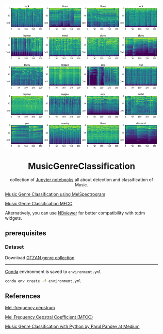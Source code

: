 <div align="center">
  <a href="/"><img src="misc/data_preview.png"></a><br>


# MusicGenreClassification

collection of [Jupyter notebooks](https://jupyter.org/) all about detection and classification of Music.

</div>

[Music Genre Classification using MelSpectrogram]( 	MusicGenreClassification_melspectrogram.ipynb)

[Music Genre Classification MFCC]( 	MusicGenreClassification_MFCC.ipynb)

Alternatively, you can use [NBviewer](https://nbviewer.jupyter.org/) for better compatibility with tqdm widgets.


## prerequisites

### Dataset

Download [GTZAN genre collection](http://marsyas.info/downloads/datasets.html)

---

[Conda](https://www.anaconda.com/) environment is saved to `environment.yml`

```bash
conda env create -f environment.yml
```

## References

[Mel-frequency cepstrum](https://en.wikipedia.org/wiki/Mel-frequency_cepstrum)

[Mel Frequency Cepstral Coefficient (MFCC)](http://practicalcryptography.com/miscellaneous/machine-learning/guide-mel-frequency-cepstral-coefficients-mfccs/)

[Music Genre Classification with Python by Parul Pandey at Medium](https://towardsdatascience.com/music-genre-classification-with-python-c714d032f0d8)
